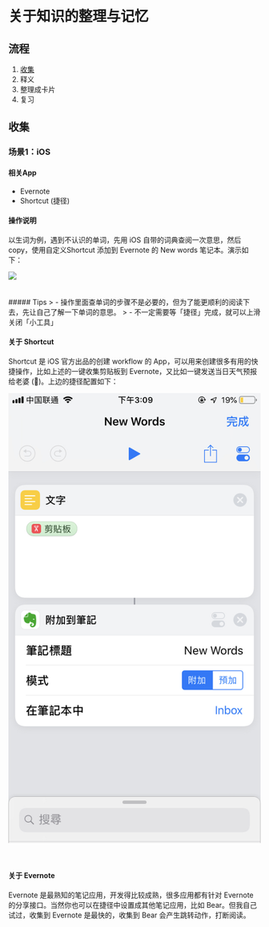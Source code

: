 # 关于知识的整理与记忆

## 流程
1. [收集](#collect)
2. 释义
3. 整理成卡片
4. 复习

## <a name="collect"/>收集
### 场景1：iOS
#### 相关App
- Evernote
- Shortcut (捷径)

#### 操作说明
以生词为例，遇到不认识的单词，先用 iOS 自带的词典查阅一次意思，然后 copy，使用自定义Shortcut 添加到 Evernote 的 New words 笔记本。演示如下：

![](./assets/collect-new-word-ios.gif)

<br />
##### Tips
> - 操作里面查单词的步骤不是必要的，但为了能更顺利的阅读下去，先让自己了解一下单词的意思。
> - 不一定需要等「捷径」完成，就可以上滑关闭「小工具」


#### 关于 Shortcut
Shortcut 是 iOS 官方出品的创建 workflow 的 App，可以用来创建很多有用的快捷操作，比如上述的一键收集剪贴板到 Evernote，又比如一键发送当日天气预报给老婆 (🤨)。上边的捷径配置如下：

![](./assets/Shortcuts-screenshot.jpeg)

<br />

#### 关于 Evernote
Evernote 是最熟知的笔记应用，开发得比较成熟，很多应用都有针对 Evernote 的分享接口。当然你也可以在捷径中设置成其他笔记应用，比如 Bear。但我自己试过，收集到 Evernote 是最快的，收集到 Bear 会产生跳转动作，打断阅读。
